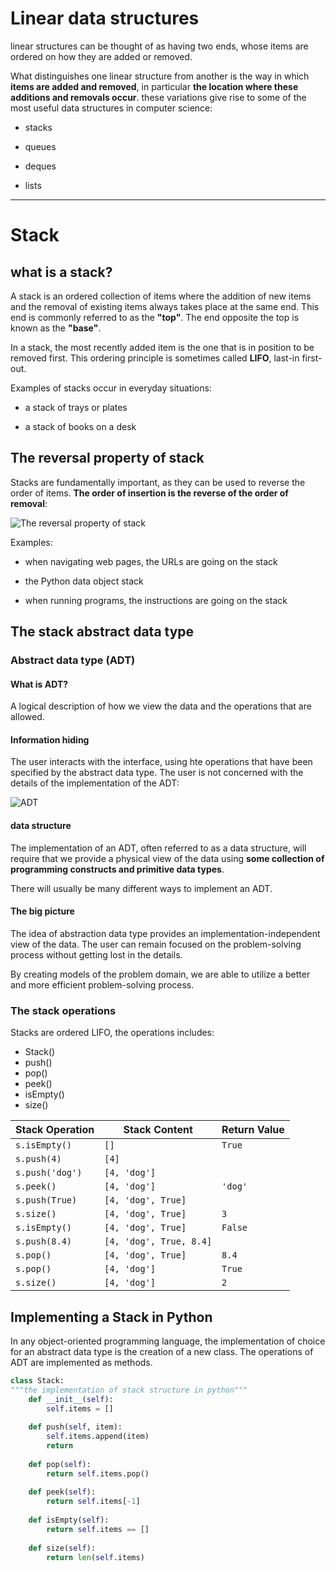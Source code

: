 # Linear data structures
linear structures can be thought of as having two ends, whose items are ordered on how they are added or removed.

What distinguishes one linear structure from another is the way in which __items are added and removed__, in particular __the location where these additions and removals occur__. these variations give rise to some of the most useful data structures in computer science:


- stacks

- queues

- deques

- lists

---

# Stack

## what is a stack?

A stack is an ordered collection of items where the addition of new items and the removal of existing items always takes place at the same end. This end is commonly referred to as the __"top"__. The end opposite the top is known as the __"base"__.

In a stack, the most recently added item is the one that is in position to be removed first. This ordering principle is sometimes called __LIFO__, last-in first-out.

Examples of stacks occur in everyday situations:

- a stack of trays or plates



- a stack of books on a desk


## The reversal property of stack

Stacks are fundamentally important, as they can be used to reverse the order of items. __The order of insertion is the reverse of the order of removal__:


![The reversal property of stack](http://ww1.sinaimg.cn/mw690/0064vN5Tjw1fbfsswwlwpj30e6065gly.jpg)

Examples:

- when navigating web pages, the URLs are going on the stack

- the Python data object stack

- when running programs, the instructions are going on the stack


## The stack abstract data type

### Abstract data type (ADT)

#### What is ADT?

A logical description of how we view the data and the operations that are allowed.


#### Information hiding

The user interacts with the interface, using hte operations that have been specified by the abstract data type. The user is not concerned with the details of the implementation of the ADT:

![ADT](http://ww3.sinaimg.cn/mw690/0064vN5Tjw1fbfvditpp2j307807r3yn.jpg)


#### data structure

The implementation of an ADT, often referred to as a data structure, will require that we provide a physical view of the data using __some collection of programming constructs and primitive data types__.

There will usually be many different ways to implement an ADT.


#### The big picture

The idea of abstraction data type provides an implementation-independent view of the data. The user can remain focused on the problem-solving process without getting lost in the details.

By creating models of the problem domain, we are able to utilize a better and more efficient problem-solving process.


### The stack operations

Stacks are ordered LIFO, the operations includes:

- Stack()
- push()
- pop()
- peek()
- isEmpty()
- size()

|Stack Operation | Stack Content | Return Value |
|:---------------|---------------|--------------|
|`s.isEmpty()`   |`[]  `         |`True`        |
|`s.push(4)`     |`[4]`          |              |
|`s.push('dog')` |`[4, 'dog']`   |              |
|`s.peek()`      |`[4, 'dog']`   |`'dog'`       |
|`s.push(True)`  |`[4, 'dog', True]` |          |
|`s.size()`      |`[4, 'dog', True]` |`3`       |
|`s.isEmpty()`   |`[4, 'dog', True]` |`False`   |
|`s.push(8.4)`   |`[4, 'dog', True, 8.4]` |     |
|`s.pop()`       |`[4, 'dog', True]` |`8.4`     |
|`s.pop()`       |`[4, 'dog']`   |`True`        |
|`s.size()`      |`[4, 'dog']`   |`2`           |


## Implementing a Stack in Python

In any object-oriented programming language, the implementation of choice for an abstract data type is the creation of a new class. The operations of ADT are implemented as methods.

```python
class Stack:
"""the implementation of stack structure in python"""
    def __init__(self):
        self.items = []
    
    def push(self, item):
        self.items.append(item)
        return
        
    def pop(self):
        return self.items.pop()
    
    def peek(self):
        return self.items[-1]
    
    def isEmpty(self):
        return self.items == []
    
    def size(self):
        return len(self.items)
```

        